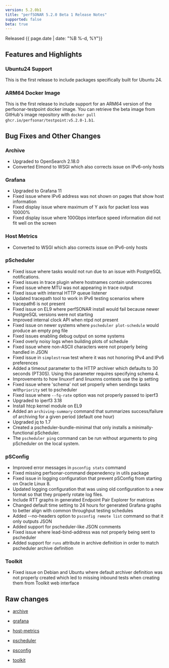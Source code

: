 ```yaml
---
version: 5.2.0b1
title: "perfSONAR 5.2.0 Beta 1 Release Notes"
supported: false
beta: true
---
```


Released {{ page.date | date: "%B %-d, %Y"}}

Features and Highlights
------------------------

### Ubuntu24 Support

This is the first release to include packages specifically built for Ubuntu 24. 

### ARM64 Docker Image

This is the first release to include support for an ARM64 version of the perfsonar-testpoint docker image. You can retrieve the beta image from GitHub's image repository with `docker pull ghcr.io/perfsonar/testpoint:v5.2.0-1.b1`. 

Bug Fixes and Other Changes
---------------------

### Archive
- Upgraded to OpenSearch 2.18.0
- Converted Elmond to WSGI which also corrects issue on IPv6-only hosts

### Grafana
- Upgraded to Grafana 11
- Fixed issue where IPv6 address was not shown on pages that show host information 
- Fixed display issue where maximum of Y axis for packet loss was 10000%
- Fixed display issue where 100Gbps interface speed information did not fit well on the screen

### Host Metrics
- Converted to WSGI which also corrects issue on IPv6-only hosts

### pScheduler
- Fixed issue where tasks would not run due to an issue with PostgreSQL notifications.
- Fixed issues in trace plugin where hostnames contain underscores
- Fixed issue where MTU was not appearing in trace output
- Fixed issue with internal HTTP queue listener 
- Updated tracepath tool to work in IPv6 testing scenarios where tracepath6 is not present
- Fixed issue on EL9 where perfSONAR install would fail because newer PostgreSQL versions were not starting
- Improved internal clock API when ntpd not present
- Fixed issue on newer systems where `pscheduler plot-schedule` would produce an empty png file
- Fixed issues enabling debug output on some systems
- Fixed overly noisy logs when building plots of schedule
- Fixed issue where non-ASCII characters were not properly being handled in JSON
- Fixed issue in `simplestream` test where it was not honoring IPv4 and IPv6 preferences
- Added a timeout parameter to the HTTP archiver which defaults to 30 seconds (PT30S). Using this parameter requires specifying schema 4.
- Improvements to how linuxvrf and linuxnns contexts use the ip setting
- Fixed issue where 'schema' not set properly when sendings tasks with`priority` set to pscheduler
- Fixed issue where `--fq-rate` option was not properly passed to iperf3
- Upgraded to iperf3 3.18
- Install htcp kernel module on EL9
- Added an `archiving-summary` command that summarizes success/failure of archiving for a given period (default one hour)
- Upgraded jq to 1.7
- Created a pscheduler-bundle-minimal that only installs a minimally-functional pScheduler.
- The `pscheduler ping` command can be run without arguments to ping pScheduler on the local system.

### pSConfig
- Improved error messages in `psconfig stats` command
- Fixed missing perfsonar-command depenedency in utils package
- Fixed issue in logging configuration that prevent pSConfig from starting on Oracle Linux 8.
- Updated logging configuration that was using old configuration to a new format so that they properly rotate log files.
- Include RTT graphs in generated Endpoint Pair Explorer for matrices
- Changed default time setting to 24 hours for generated Grafana graphs to better align with common throughput testing schedules
- Added --no-headers option to `psconfig remote list` command so that it only outputs JSON
- Added support for pscheduler-like JSON comments
- Fixed issue where lead-bind-address was not properly being sent to pscheduler
- Added support for `runs` attribute in archive definition in order to match pscheduler archive definition

### Toolkit
- Fixed issue on Debian and Ubuntu where default archiver definition was not properly created which led to missing inbound tests when creating them from Toolkit web interface


Raw changes
-----------
-   [archive](https://github.com/perfsonar/archive/compare/v5.1.4...v5.2.0-1.b1)
-   [grafana](https://github.com/perfsonar/grafana/compare/v5.1.4...v5.2.0-1.b1)
-   [host-metrics](https://github.com/perfsonar/host-metrics/compare/v5.1.4...v5.2.0-1.b1)
-   [pscheduler](https://github.com/perfsonar/pscheduler/compare/v5.1.4...v5.2.0-1.b1)
-   [psconfig](https://github.com/perfsonar/psconfig/compare/v5.1.4...v5.2.0-1.b1)

-   [toolkit](https://github.com/perfsonar/toolkit/compare/v5.1.4...v5.2.0-1.b1)